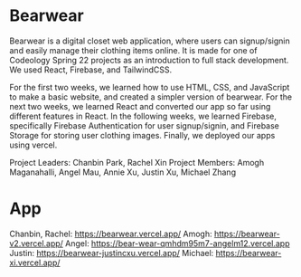 # Bearwear
Bearwear is a digital closet web application, where users can signup/signin and easily manage their clothing items online. It is made for one of Codeology Spring 22 projects as an introduction to full stack development. We used React, Firebase, and TailwindCSS.

For the first two weeks, we learned how to use HTML, CSS, and JavaScript to make a basic website, and created a simpler version of bearwear. For the next two weeks, we learned React and converted our app so far using different features in React. In the following weeks, we learned Firebase, specifically Firebase Authentication for user signup/signin, and Firebase Storage for storing user clothing images. Finally, we deployed our apps using vercel.

Project Leaders: Chanbin Park, Rachel Xin
Project Members: Amogh Maganahalli, Angel Mau, Annie Xu, Justin Xu, Michael Zhang

# App
Chanbin, Rachel: https://bearwear.vercel.app/
Amogh: https://bearwear-v2.vercel.app/
Angel: https://bear-wear-qmhdm95m7-angelm12.vercel.app
Justin: https://bearwear-justincxu.vercel.app/
Michael: https://bearwear-xi.vercel.app/
